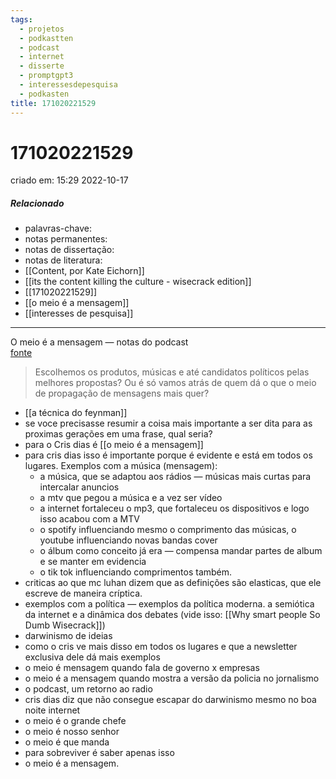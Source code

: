 ```yaml
---
tags:
  - projetos
  - podkastten
  - podcast
  - internet
  - disserte
  - promptgpt3
  - interessesdepesquisa
  - podkasten
title: 171020221529
---
```


# 171020221529

criado em: 15:29 2022-10-17

##### Relacionado

- palavras-chave: 
- notas permanentes: 
- notas de dissertação:
- notas de literatura: 
- [[Content, por Kate Eichorn]]
- [[its the content killing the culture - wisecrack edition]]
- [[171020221529]]
- [[o meio é a mensagem]]
- [[interesses de pesquisa]]

---

O meio é a mensagem — notas do podcast  
[fonte](https://podcasts.google.com/feed/aHR0cHM6Ly93d3cub21ueWNvbnRlbnQuY29tL2QvcGxheWxpc3QvMDAwOWIxNjctMGU4Mi00MTRlLTkxZWItYWFlODAxMWZjNjZkLzk3NWEzNmUwLTYyZDEtNDZkNS05MDcyLWFlY2IwMTQyMTEyMC8zOTUwNDlkNC02YzE3LTRmM2MtOTgzZS1hZWNiMDE0MjExMjkvcG9kY2FzdC5yc3M/episode/NTUyMzQ5N2EtZTcwMS00ZTc4LWI5ZDYtYWYxYjAxMzA4NDI0?sa=X&ved=0CAUQkfYCahcKEwjYoKGh_-f6AhUAAAAAHQAAAAAQNQ)

>Escolhemos os produtos, músicas e até candidatos políticos pelas melhores propostas? Ou é só vamos atrás de quem dá o que o meio de propagação de mensagens mais quer?

- [[a técnica do feynman]]
- se voce precisasse resumir a coisa mais importante a ser dita para as proximas gerações em uma frase, qual seria?
- para o Cris dias é [[o meio é a mensagem]]
- para cris dias isso é importante porque é evidente e está em todos os lugares. Exemplos com a música (mensagem):
	- a música, que se adaptou aos rádios — músicas mais curtas para intercalar anuncios
	- a mtv que pegou a música e a vez ser vídeo
	- a internet fortaleceu o mp3, que fortaleceu os dispositivos e logo isso acabou com a MTV
	- o spotify influenciando mesmo o comprimento das músicas, o youtube influenciando novas bandas cover
	- o álbum como conceito já era — compensa mandar partes de album e se manter em evidencia
	- o tik tok influenciando comprimentos também.
- criticas ao que mc luhan dizem que as definições são elasticas, que ele escreve de maneira críptica.
- exemplos com a política — exemplos da política moderna. a semiótica da internet e a dinâmica dos debates (vide isso: [[Why smart people So Dumb Wisecrack]])
- darwinismo de ideias
- como o cris ve mais disso em todos os lugares e que a newsletter exclusiva dele dá mais exemplos
- o meio é mensagem quando fala de governo x empresas
- o meio é a mensagem quando mostra a versão da policia no jornalismo
- o podcast, um retorno ao radio
- cris dias diz que não consegue escapar do darwinismo mesmo no boa noite internet
- o meio é o grande chefe
- o meio é nosso senhor
- o meio é que manda
- para sobreviver é saber apenas isso 
- o meio é a mensagem.
